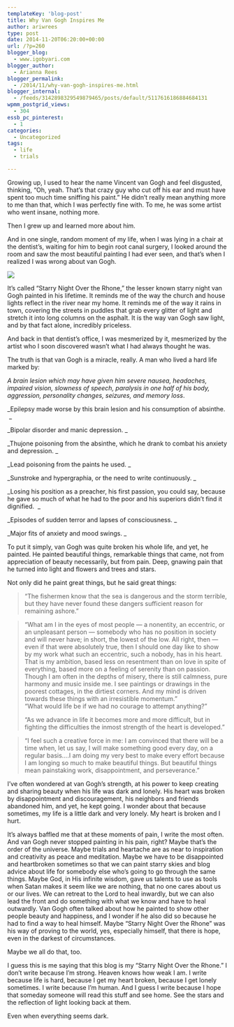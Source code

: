 ```yaml
---
templateKey: 'blog-post'
title: Why Van Gogh Inspires Me
author: ariwrees
type: post
date: 2014-11-20T06:20:00+00:00
url: /?p=260
blogger_blog:
  - www.igobyari.com
blogger_author:
  - Arianna Rees
blogger_permalink:
  - /2014/11/why-van-gogh-inspires-me.html
blogger_internal:
  - /feeds/3142898329549879465/posts/default/5117616186884684131
wpmm_postgrid_views:
  - 304
essb_pc_pinterest:
  - 1
categories:
  - Uncategorized
tags:
  - life
  - trials

---
```

Growing up, I used to hear the name Vincent van Gogh and feel disgusted, thinking, “Oh, yeah. That’s that crazy guy who cut off his ear and must have spent too much time sniffing his paint.” He didn’t really mean anything more to me than that, which I was perfectly fine with. To me, he was some artist who went insane, nothing more.   

Then I grew up and learned more about him. 

And in one single, random moment of my life, when I was lying in a chair at the dentist’s, waiting for him to begin root canal surgery, I looked around the room and saw the most beautiful painting I had ever seen, and that’s when I realized I was wrong about van Gogh. 

![](http://www.igobyari.com/wp-content/uploads/2014/11/1280px-Starry_Night_Over_the_Rhone.jpg)

It’s called “Starry Night Over the Rhone,” the lesser known starry night van Gogh painted in his lifetime. It reminds me of the way the church and house lights reflect in the river near my home. It reminds me of the way it rains in town, covering the streets in puddles that grab every glitter of light and stretch it into long columns on the asphalt. It is the way van Gogh saw light, and by that fact alone, incredibly priceless. 

And back in that dentist’s office, I was mesmerized by it, mesmerized by the artist who I soon discovered wasn’t what I had always thought he was. 

The truth is that van Gogh is a miracle, really. A man who lived a hard life marked by:

_A brain lesion which may have given him severe nausea, headaches, impaired vision, slowness of speech, paralysis in one half of his body, aggression, personality changes, seizures, and memory loss_. 

_Epilepsy made worse by this brain lesion and his consumption of absinthe.  _

_Bipolar disorder and manic depression. _

_Thujone poisoning from the absinthe, which he drank to combat his anxiety and depression. _

_Lead poisoning from the paints he used. _

_Sunstroke and hypergraphia, or the need to write continuously. _

_Losing his position as a preacher, his first passion, you could say, because he gave so much of what he had to the poor and his superiors didn’t find it dignified.  _

_Episodes of sudden terror and lapses of consciousness. _

_Major fits of anxiety and mood swings. _

To put it simply, van Gogh was quite broken his whole life, and yet, he painted. He painted beautiful things, remarkable things that came, not from appreciation of beauty necessarily, but from pain. Deep, gnawing pain that he turned into light and flowers and trees and stars. 

Not only did he paint great things, but he said great things:

> “The fishermen know that the sea is dangerous and the storm terrible, but they have never found these dangers sufficient reason for remaining ashore.”  

> “What am I in the eyes of most people — a nonentity, an eccentric, or an unpleasant person — somebody who has no position in society and will never have; in short, the lowest of the low. All right, then — even if that were absolutely true, then I should one day like to show by my work what such an eccentric, such a nobody, has in his heart. That is my ambition, based less on resentment than on love in spite of everything, based more on a feeling of serenity than on passion. Though I am often in the depths of misery, there is still calmness, pure harmony and music inside me. I see paintings or drawings in the poorest cottages, in the dirtiest corners. And my mind is driven towards these things with an irresistible momentum.”   
> “What would life be if we had no courage to attempt anything?”
> 
> “As we advance in life it becomes more and more difficult, but in fighting the difficulties the inmost strength of the heart is developed.” 

> “I feel such a creative force in me: I am convinced that there will be a time when, let us say, I will make something good every day, on a regular basis….I am doing my very best to make every effort because I am longing so much to make beautiful things. But beautiful things mean painstaking work, disappointment, and perseverance.”

I’ve often wondered at van Gogh’s strength, at his power to keep creating and sharing beauty when his life was dark and lonely. His heart was broken by disappointment and discouragement, his neighbors and friends abandoned him, and yet, he kept going. I wonder about that because sometimes, my life is a little dark and very lonely. My heart is broken and I hurt.

It’s always baffled me that at these moments of pain, I write the most often. And van Gogh never stopped painting in his pain, right? Maybe that’s the order of the universe. Maybe trials and heartache are as near to inspiration and creativity as peace and meditation. Maybe we have to be disappointed and heartbroken sometimes so that we can paint starry skies and blog advice about life for somebody else who’s going to go through the same things. Maybe God, in His infinite wisdom, gave us talents to use as tools when Satan makes it seem like we are nothing, that no one cares about us or our lives. We can retreat to the Lord to heal inwardly, but we can also lead the front and do something with what we know and have to heal outwardly. Van Gogh often talked about how he painted to show other people beauty and happiness, and I wonder if he also did so because he had to find a way to heal himself. Maybe “Starry Night Over the Rhone” was his way of proving to the world, yes, especially himself, that there is hope, even in the darkest of circumstances.

Maybe we all do that, too.

I guess this is me saying that this blog is my “Starry Night Over the Rhone.” I don’t write because I’m strong. Heaven knows how weak I am. I write because life is hard, because I get my heart broken, because I get lonely sometimes. I write because I’m human. And I guess I write because I hope that someday someone will read this stuff and see home. See the stars and the reflection of light looking back at them.

Even when everything seems dark.